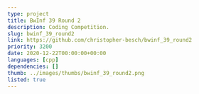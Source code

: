 ```yaml
---
type: project
title: BwInf 39 Round 2
description: Coding Competition.
slug: bwinf_39_round2
link: https://github.com/christopher-besch/bwinf_39_round2
priority: 3200
date: 2020-12-22T00:00:00+00:00
languages: [cpp]
dependencies: []
thumb: ../images/thumbs/bwinf_39_round2.png
listed: true
---
```


